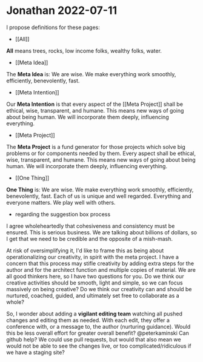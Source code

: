 # Jonathan 2022-07-11
I propose definitions for these pages:

- [[All]]  

**All** means trees, rocks, low income folks, wealthy folks, water.

- [[Meta Idea]]  

The **Meta Idea** is: We are wise. We make everything work smoothly, efficiently, benevolently, fast.

- [[Meta Intention]]  

Our **Meta Intention** is that every aspect of the [[Meta Project]] shall be ethical, wise, transparent, and humane. This means new ways of going about being human. We will incorporate them deeply, influencing everything.

- [[Meta Project]]  

The **Meta Project** is a fund generator for those projects which solve big problems or for components needed by them. Every aspect shall be ethical, wise, transparent, and humane. This means new ways of going about being human. We will incorporate them deeply, influencing everything.

- [[One Thing]]  

**One Thing** is: We are wise. We make everything work smoothly, efficiently, benevolently, fast. Each of us is unique and well regarded. Everything and everyone matters. We play well with others.

- regarding the suggestion box process

I agree wholeheartedly that cohesiveness and consistency must be ensured. This is serious business. We are talking about billions of dollars, so I get that we need to be credible and the opposite of a mish-mash.

At risk of oversimplifying it, I'd like to frame this as being about operationalizing our creativity, in spirit with the meta project. I have a concern that this process may stifle creativity by adding extra steps for the author and for the architect function and multiple copies of material. We are all good thinkers here, so I have two questions for you. Do we think our creative activities should be smooth, light and simple, so we can focus massively on being creative? Do we think our creativity can and should be nurtured, coached, guided, and ultimately set free to collaborate as a whole?

So, I wonder about adding a **vigilant editing team** watching all pushed changes and editing them as needed. With each edit, they offer a conference with, or a message to, the author (nurturing guidance). Would this be less overall effort for greater overall benefit? @peterkaminski Can github help? We could use pull requests, but would that also mean we would not be able to see the changes live, or too complicated/ridiculous if we have a staging site?